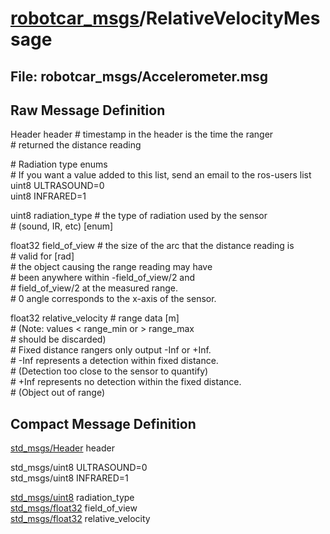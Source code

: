 # [robotcar_msgs](../README.md)/RelativeVelocityMessage #

## File: robotcar_msgs/Accelerometer.msg
## Raw Message Definition

Header header  \# timestamp in the header is the time the ranger  
               \# returned the distance reading  
  
\# Radiation type enums  
\# If you want a value added to this list, send an email to the ros-users list  
uint8 ULTRASOUND=0  
uint8 INFRARED=1  
  
uint8 radiation_type    \# the type of radiation used by the sensor  
                        \# (sound, IR, etc) [enum]  
  
float32 field_of_view   \# the size of the arc that the distance reading is  
                        \# valid for [rad]  
                        \# the object causing the range reading may have  
                        \# been anywhere within -field_of_view/2 and  
                        \# field_of_view/2 at the measured range.  
                        \# 0 angle corresponds to the x-axis of the sensor.  
  
float32 relative_velocity   \# range data [m]  
                            \# (Note: values < range_min or > range_max  
                            \# should be discarded)  
                            \# Fixed distance rangers only output -Inf or +Inf.  
                            \# -Inf represents a detection within fixed distance.  
                            \# (Detection too close to the sensor to quantify)  
                            \# +Inf represents no detection within the fixed distance.  
                            \# (Object out of range)  
  

## Compact Message Definition

[std_msgs/Header](http://docs.ros.org/en/melodic/api/std_msgs/html/msg/Header.html) header  
  
std_msgs/uint8 ULTRASOUND=0  
std_msgs/uint8 INFRARED=1  
  
[std_msgs/uint8](http://docs.ros.org/en/melodic/api/std_msgs/html/msg/UInt8.html) radiation_type  
[std_msgs/float32](http://docs.ros.org/en/melodic/api/std_msgs/html/msg/Float32.html) field_of_view  
[std_msgs/float32](http://docs.ros.org/en/melodic/api/std_msgs/html/msg/Float32.html) relative_velocity  
